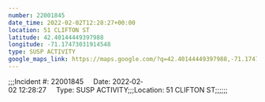 ```yaml
---
number: 22001845
date_time: 2022-02-02T12:28:27+00:00
location: 51 CLIFTON ST
latitude: 42.40144449397988
longitude: -71.17473031914548
type: SUSP ACTIVITY
google_maps_link: https://maps.google.com/?q=42.40144449397988,-71.17473031914548
---
```


;;;Incident #: 22001845     Date: 2022‐02‐02 12:28:27     Type: SUSP ACTIVITY;;;Location: 51 CLIFTON ST;;;;;;
